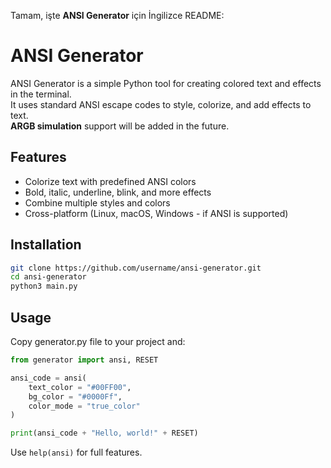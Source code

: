 Tamam, işte **ANSI Generator** için İngilizce README:

# ANSI Generator

ANSI Generator is a simple Python tool for creating colored text and effects in the terminal.  
It uses standard ANSI escape codes to style, colorize, and add effects to text.  
**ARGB simulation** support will be added in the future.

## Features
- Colorize text with predefined ANSI colors
- Bold, italic, underline, blink, and more effects
- Combine multiple styles and colors
- Cross-platform (Linux, macOS, Windows - if ANSI is supported)

## Installation
```bash
git clone https://github.com/username/ansi-generator.git
cd ansi-generator
python3 main.py
```

## Usage

Copy generator.py file to your project and:

```python
from generator import ansi, RESET

ansi_code = ansi(
    text_color = "#00FF00",
    bg_color = "#0000Ff",
    color_mode = "true_color"
)

print(ansi_code + "Hello, world!" + RESET)
```

Use `help(ansi)` for full features.